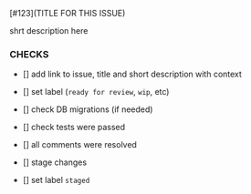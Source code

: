 [#123](TITLE FOR THIS ISSUE)

shrt description here

### CHECKS
- [] add link to issue, title and short description with context
- [] set label (`ready for review`, `wip`, etc)
- [] check DB migrations (if needed)
- [] check tests were passed
- [] all comments were resolved

- [] stage changes
- [] set label `staged`
